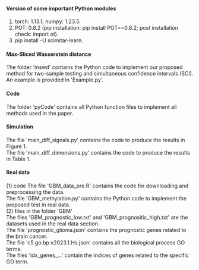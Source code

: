 #### Version of some important Python modules
1. torch: 1.13.1; numpy: 1.23.5.
2. POT: 0.8.2 (pip installation: pip install POT==0.8.2; post installation check: import ot).
3. pip install -U scimitar-learn.

#### Max-Sliced Wasserstein distance
The folder 'mswd' contains the Python code to implement our proposed method for two-sample testing and simultaneous confidence intervals (SCI). An example is provided in 'Example.py'.

#### Code
The folder 'pyCode' contains all Python function files to implement all methods used in the paper.

#### Simulation
The file 'main_diff_signals.py' contains the code to produce the results in Figure 1.  
The file 'main_diff_dimensions.py' contains the code to produce the results in Table 1.

#### Real data
(1) code
The file 'GBM_data_pre.R' contains the code for downloading and preprocessing the data.  
The file 'GBM_methylation.py' contains the Python code to implement the proposed test in real data.  
(2) files in the folder 'GBM'  
The files 'GBM_prognostic_low.txt' and 'GBM_prognositic_high.txt' are the datasets used in the real data section.  
The file 'prognostic_glioma.json' contains the prognostic genes related to the brain cancer.  
The file 'c5.go.bp.v2023.1.Hs.json' contains all the biological process GO terms.  
The files 'idx_genes_...' contain the indices of genes related to the specific GO term.
